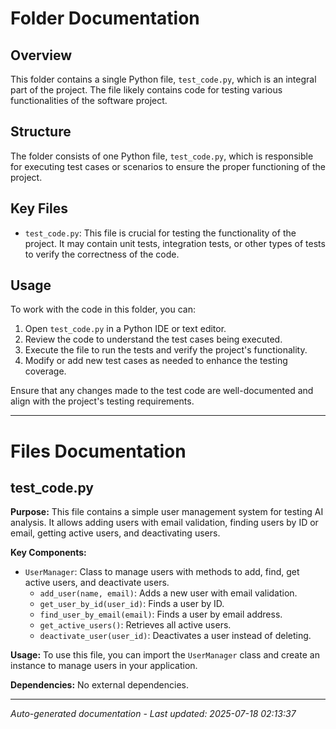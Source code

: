 # Folder Documentation

## Overview
This folder contains a single Python file, `test_code.py`, which is an integral part of the project. The file likely contains code for testing various functionalities of the software project.

## Structure
The folder consists of one Python file, `test_code.py`, which is responsible for executing test cases or scenarios to ensure the proper functioning of the project.

## Key Files
- `test_code.py`: This file is crucial for testing the functionality of the project. It may contain unit tests, integration tests, or other types of tests to verify the correctness of the code.

## Usage
To work with the code in this folder, you can:
1. Open `test_code.py` in a Python IDE or text editor.
2. Review the code to understand the test cases being executed.
3. Execute the file to run the tests and verify the project's functionality.
4. Modify or add new test cases as needed to enhance the testing coverage.

Ensure that any changes made to the test code are well-documented and align with the project's testing requirements.

---

# Files Documentation

## test_code.py

**Purpose:** This file contains a simple user management system for testing AI analysis. It allows adding users with email validation, finding users by ID or email, getting active users, and deactivating users.

**Key Components:**
- `UserManager`: Class to manage users with methods to add, find, get active users, and deactivate users.
  - `add_user(name, email)`: Adds a new user with email validation.
  - `get_user_by_id(user_id)`: Finds a user by ID.
  - `find_user_by_email(email)`: Finds a user by email address.
  - `get_active_users()`: Retrieves all active users.
  - `deactivate_user(user_id)`: Deactivates a user instead of deleting.

**Usage:** To use this file, you can import the `UserManager` class and create an instance to manage users in your application.

**Dependencies:** No external dependencies.

---
*Auto-generated documentation - Last updated: 2025-07-18 02:13:37*
